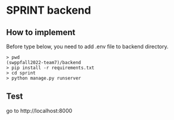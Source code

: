 # SPRINT backend

## How to implement

Before type below, you need to add .env file to backend directory.
<pre><code>> pwd
(swppfall2022-team7)/backend
> pip install -r requirements.txt
> cd sprint
> python manage.py runserver</code></pre>

## Test

go to http://localhost:8000